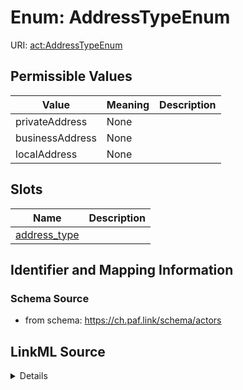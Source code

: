 # Enum: AddressTypeEnum 



URI: [act:AddressTypeEnum](https://ch.paf.link/schema/actors/AddressTypeEnum)

## Permissible Values

| Value | Meaning | Description |
| --- | --- | --- |
| privateAddress | None |  |
| businessAddress | None |  |
| localAddress | None |  |




## Slots

| Name | Description |
| ---  | --- |
| [address_type](address_type.md) |  |





## Identifier and Mapping Information






### Schema Source


* from schema: https://ch.paf.link/schema/actors






## LinkML Source

<details>
```yaml
name: AddressTypeEnum
from_schema: https://ch.paf.link/schema/actors
rank: 1000
permissible_values:
  privateAddress:
    text: privateAddress
  businessAddress:
    text: businessAddress
  localAddress:
    text: localAddress

```
</details>